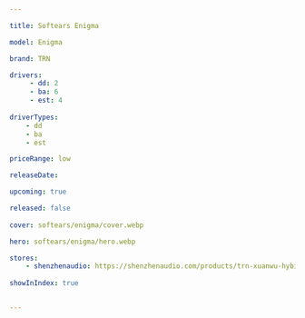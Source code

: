 ```yaml
---

title: Softears Enigma

model: Enigma

brand: TRN

drivers:
     - dd: 2
     - ba: 6
     - est: 4
    
driverTypes: 
    - dd
    - ba
    - est

priceRange: low

releaseDate: 

upcoming: true

released: false
    
cover: softears/enigma/cover.webp

hero: softears/enigma/hero.webp

stores:
    - shenzhenaudio: https://shenzhenaudio.com/products/trn-xuanwu-hybird-planar-in-ear-monitor-earphone-10mm-square-planar-driver-headphone
    
showInIndex: true 


---
```

